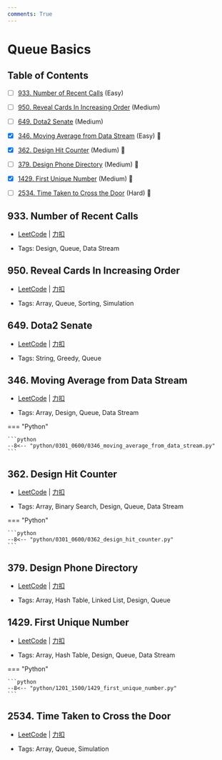 ```yaml
---
comments: True
---
```


# Queue Basics

## Table of Contents

- [ ] [933. Number of Recent Calls](#933-number-of-recent-calls) (Easy)
- [ ] [950. Reveal Cards In Increasing Order](#950-reveal-cards-in-increasing-order) (Medium)
- [ ] [649. Dota2 Senate](#649-dota2-senate) (Medium)
- [x] [346. Moving Average from Data Stream](#346-moving-average-from-data-stream) (Easy) 👑
- [x] [362. Design Hit Counter](#362-design-hit-counter) (Medium) 👑
- [ ] [379. Design Phone Directory](#379-design-phone-directory) (Medium) 👑
- [x] [1429. First Unique Number](#1429-first-unique-number) (Medium) 👑
- [ ] [2534. Time Taken to Cross the Door](#2534-time-taken-to-cross-the-door) (Hard) 👑


## 933. Number of Recent Calls

-    [LeetCode](https://leetcode.com/problems/number-of-recent-calls/) | [力扣](https://leetcode.cn/problems/number-of-recent-calls/)

-   Tags: Design, Queue, Data Stream



## 950. Reveal Cards In Increasing Order

-    [LeetCode](https://leetcode.com/problems/reveal-cards-in-increasing-order/) | [力扣](https://leetcode.cn/problems/reveal-cards-in-increasing-order/)

-   Tags: Array, Queue, Sorting, Simulation



## 649. Dota2 Senate

-    [LeetCode](https://leetcode.com/problems/dota2-senate/) | [力扣](https://leetcode.cn/problems/dota2-senate/)

-   Tags: String, Greedy, Queue



## 346. Moving Average from Data Stream

-    [LeetCode](https://leetcode.com/problems/moving-average-from-data-stream/) | [力扣](https://leetcode.cn/problems/moving-average-from-data-stream/)

-   Tags: Array, Design, Queue, Data Stream

=== "Python"

    ```python
    --8<-- "python/0301_0600/0346_moving_average_from_data_stream.py"
    ```



## 362. Design Hit Counter

-    [LeetCode](https://leetcode.com/problems/design-hit-counter/) | [力扣](https://leetcode.cn/problems/design-hit-counter/)

-   Tags: Array, Binary Search, Design, Queue, Data Stream

=== "Python"

    ```python
    --8<-- "python/0301_0600/0362_design_hit_counter.py"
    ```



## 379. Design Phone Directory

-    [LeetCode](https://leetcode.com/problems/design-phone-directory/) | [力扣](https://leetcode.cn/problems/design-phone-directory/)

-   Tags: Array, Hash Table, Linked List, Design, Queue



## 1429. First Unique Number

-    [LeetCode](https://leetcode.com/problems/first-unique-number/) | [力扣](https://leetcode.cn/problems/first-unique-number/)

-   Tags: Array, Hash Table, Design, Queue, Data Stream

=== "Python"

    ```python
    --8<-- "python/1201_1500/1429_first_unique_number.py"
    ```



## 2534. Time Taken to Cross the Door

-    [LeetCode](https://leetcode.com/problems/time-taken-to-cross-the-door/) | [力扣](https://leetcode.cn/problems/time-taken-to-cross-the-door/)

-   Tags: Array, Queue, Simulation



